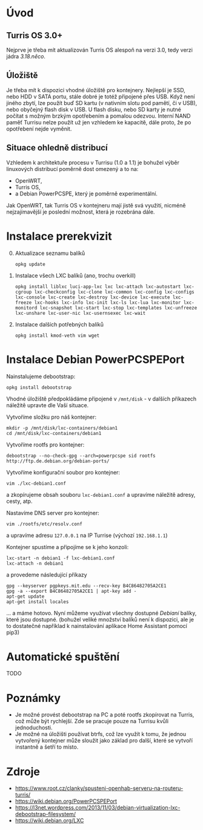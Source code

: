 # Úvod

## Turris OS 3.0+

Nejprve je třeba mít aktualizován Turris OS alespoň na verzi 3.0, tedy verzi jádra _3.18.něco_.

## Úložiště

Je třeba mít k dispozici vhodné úložiště pro kontejnery. Nejlepší je SSD, nebo HDD v SATA portu, stále dobré je totéž připojené přes USB. Když není jiného zbytí, lze použít buď SD kartu (v nativním slotu pod pamětí, či v USB), nebo obyčejný flash disk v USB. U flash disku, nebo SD karty je nutné počítat s možným brzkým opotřebením a pomalou odezvou. Interní NAND paměť Turrisu nelze použít už jen vzhledem ke kapacitě, dále proto, že po opotřebení nejde vyměnit.

## Situace ohledně distribucí

Vzhledem k architektuře procesu v Turrisu (1.0 a 1.1) je bohužel výběr linuxových distribucí poměrně dost omezený a to na:

- OpenWRT,
- Turris OS, 
- a Debian PowerPCSPE, který je poměrně experimentální.

Jak OpenWRT, tak Turris OS v kontejneru mají jistě svá využití, nicméně nejzajímavější je poslední možnost, která je rozebrána dále.

# Instalace prerekvizit

0. Aktualizace seznamu balíků

     ```
    opkg update
    ```
    
1. Instalace všech LXC balíků (ano, trochu overkill)

     ```
    opkg install liblxc luci-app-lxc lxc lxc-attach lxc-autostart lxc-cgroup lxc-checkconfig lxc-clone lxc-common lxc-config lxc-configs lxc-console lxc-create lxc-destroy lxc-device lxc-execute lxc-freeze lxc-hooks lxc-info lxc-init lxc-ls lxc-lua lxc-monitor lxc-monitord lxc-snapshot lxc-start lxc-stop lxc-templates lxc-unfreeze lxc-unshare lxc-user-nic lxc-usernsexec lxc-wait
    ```
    
2. Instalace dalších potřebných balíků

    ```
    opkg install kmod-veth vim wget
    ```

# Instalace Debian PowerPCSPEPort

Nainstalujeme debootstrap:
```
opkg install debootstrap
```

Vhodné úložiště předpokládáme připojené v `/mnt/disk` - v dalších příkazech náležitě upravte dle Vaší situace.

Vytvoříme složku pro náš kontejner:
```
mkdir -p /mnt/disk/lxc-containers/debian1
cd /mnt/disk/lxc-containers/debian1
```

Vytvoříme rootfs pro kontejner:
```
debootstrap --no-check-gpg --arch=powerpcspe sid rootfs http://ftp.de.debian.org/debian-ports/
```

Vytvoříme konfigurační soubor pro kontejner:
```  
vim ./lxc-debian1.conf
```
a zkopírujeme obsah souboru `lxc-debian1.conf` a upravíme náležitě adresy, cesty, atp.

Nastavíme DNS server pro kontejner:
```
vim ./rootfs/etc/resolv.conf
```
a upravíme adresu `127.0.0.1` na IP Turrise (výchozí `192.168.1.1`)


Kontejner spustíme a připojíme se k jeho konzoli:
```
lxc-start -n debian1 -f lxc-debian1.conf
lxc-attach -n debian1
```

a provedeme následující příkazy
```
gpg --keyserver pgpkeys.mit.edu --recv-key B4C86482705A2CE1
gpg -a --export B4C86482705A2CE1 | apt-key add -
apt-get update
apt-get install locales
```

... a máme hotovo. Nyní můžeme využívat všechny dostupné _Debianí_ balíky, které jsou dostupné. (bohužel veliké množství balíků není k dispozici, ale je to dostatečné například k nainstalování aplikace Home Assistant pomocí pip3)

# Automatické spuštění
TODO

# Poznámky
- Je možné provést debootstrap na PC a poté rootfs zkopírovat na Turris, což může být rychlejší. Zde se pracuje pouze na Turrisu kvůli jednoduchosti.
- Je možné na úložišti používat btrfs, což lze využít k tomu, že jednou vytvořený kontejner může sloužit jako základ pro další, které se vytvoří instantně a šetří to místo.

# Zdroje
- https://www.root.cz/clanky/spusteni-openhab-serveru-na-routeru-turris/
- https://wiki.debian.org/PowerPCSPEPort
- https://l3net.wordpress.com/2013/11/03/debian-virtualization-lxc-debootstrap-filesystem/
- https://wiki.debian.org/LXC

